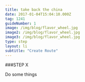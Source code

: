 ```yaml
---
title: take back the china
date: 2017-01-04T15:04:10.000Z
tag: 1241
guideNumber: 1
image: /img/blog/flavor_wheel.jpg
image2: /img/blog/flavor_wheel.jpg
image3: /img/blog/flavor_wheel.jpg
type: step
layout: li
subtitle: "Create Route"
---
```



###STEP X

Do some things
